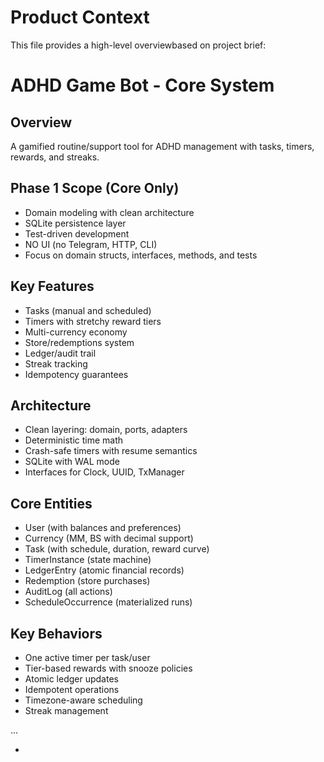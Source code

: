 # Product Context

This file provides a high-level overviewbased on project brief:

# ADHD Game Bot - Core System

## Overview
A gamified routine/support tool for ADHD management with tasks, timers, rewards, and streaks.

## Phase 1 Scope (Core Only)
- Domain modeling with clean architecture
- SQLite persistence layer
- Test-driven development
- NO UI (no Telegram, HTTP, CLI)
- Focus on domain structs, interfaces, methods, and tests

## Key Features
- Tasks (manual and scheduled)
- Timers with stretchy reward tiers
- Multi-currency economy
- Store/redemptions system
- Ledger/audit trail
- Streak tracking
- Idempotency guarantees

## Architecture
- Clean layering: domain, ports, adapters
- Deterministic time math
- Crash-safe timers with resume semantics
- SQLite with WAL mode
- Interfaces for Clock, UUID, TxManager

## Core Entities
- User (with balances and preferences)
- Currency (MM, BS with decimal support)
- Task (with schedule, duration, reward curve)
- TimerInstance (state machine)
- LedgerEntry (atomic financial records)
- Redemption (store purchases)
- AuditLog (all actions)
- ScheduleOccurrence (materialized runs)

## Key Behaviors
- One active timer per task/user
- Tier-based rewards with snooze policies
- Atomic ledger updates
- Idempotent operations
- Timezone-aware scheduling
- Streak management

...

*
